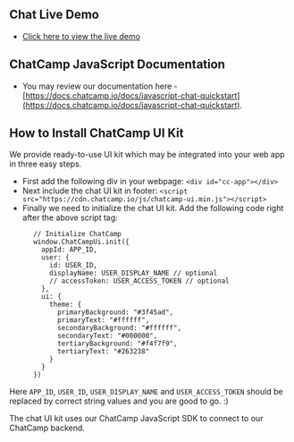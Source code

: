 ## Chat Live Demo
- [Click here to view the live demo](https://demo.chatcamp.io/widget-example/index.html?id=1)

## ChatCamp JavaScript Documentation
- You may review our documentation here - [https://docs.chatcamp.io/docs/javascript-chat-quickstart](https://docs.chatcamp.io/docs/javascript-chat-quickstart).

## How to Install ChatCamp UI Kit
We provide ready-to-use UI kit which may be integrated into your web app in three easy steps.

- First add the following div in your webpage: `<div id="cc-app"></div>`
- Next include the chat UI kit in footer: `<script src="https://cdn.chatcamp.io/js/chatcamp-ui.min.js"></script>`
- Finally we need to initialize the chat UI kit. Add the following code right after the above script tag:
```
      // Initialize ChatCamp
      window.ChatCampUi.init({
        appId: APP_ID, 
        user: {
          id: USER_ID,
          displayName: USER_DISPLAY_NAME // optional
          // accessToken: USER_ACCESS_TOKEN // optional
        }, 
        ui: {
          theme: {
            primaryBackground: "#3f45ad",
            primaryText: "#ffffff",
            secondaryBackground: "#ffffff",
            secondaryText: "#000000",
            tertiaryBackground: "#f4f7f9",
            tertiaryText: "#263238"
          }
        }
      })
```
Here `APP_ID`, `USER_ID`, `USER_DISPLAY_NAME` and `USER_ACCESS_TOKEN` should be replaced by correct string values and you are good to go. :)

The chat UI kit uses our ChatCamp JavaScript SDK to connect to our ChatCamp backend.
